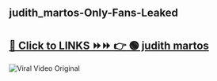 
 ## judith_martos-Only-Fans-Leaked

# <h2><a href="https://clipsfans.com/judith_martos&ref=git">🔗 Click to LINKS ⏩⏩ 👉 🟢 judith martos </a></h2>

<a href="https://clipsfans.com/judith_martos&ref=git" rel="nofollow" data-target="animated-image.originalLink"><img src="https://i.ibb.co.com/xMMVF88/686577567.gif" alt="Viral Video Original" style="max-width: 100%; display: inline-block;" data-target="animated-image.originalImage"></a>
